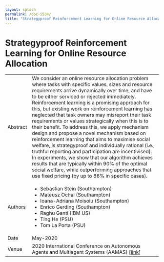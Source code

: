 ```yaml
---
layout: splash
permalink: /doc-5534/
title: "Strategyproof Reinforcement Learning for Online Resource Allocation"
---
```


# Strategyproof Reinforcement Learning for Online Resource Allocation

<table>
    <tbody>
    <tr>
        <td>Abstract</td>
        <td>We consider an online resource allocation problem where tasks with specific values, sizes and resource requirements arrive dynamically over time, and have to be either serviced or rejected immediately. Reinforcement learning is a promising approach for this, but existing work on reinforcement learning has neglected that task owners may misreport their task requirements or values strategically when this is to their benefit. To address this, we apply mechanism design and propose a novel mechanism based on reinforcement learning that aims to maximise social welfare, is strategyproof and individually rational (i.e., truthful reporting and participation are incentivised). In experiments, we show that our algorithm achieves results that are typically within 90% of the optimal social welfare, while outperforming approaches that use fixed pricing (by up to 86% in specific cases).</td>
    </tr>
    <tr>
        <td>Authors</td>
        <td>
            <ul>
                <li>Sebastian Stein (Southampton)</li>
                <li>Mateusz Ochal (Southampton)</li>
                <li>Ioana-Adriana Moisoiu (Southampton)</li>
                <li>Enrico Gerding (Southampton)</li>
                <li>Raghu Ganti (IBM US)</li>
                <li>Ting He (PSU)</li>
                <li>Tom La Porta (PSU)</li>
            </ul>
        </td>
    </tr>
    <tr>
        <td>Date</td>
        <td>May-2020</td>
    </tr>
    <tr>
        <td>Venue</td>
        <td>2020 International Conference on Autonomous Agents and Multiagent Systems (AAMAS) [<a href="https://dl.acm.org/doi/abs/10.5555/3398761.3398911">link</a>]</td>
    </tr>
    </tbody>
</table>
